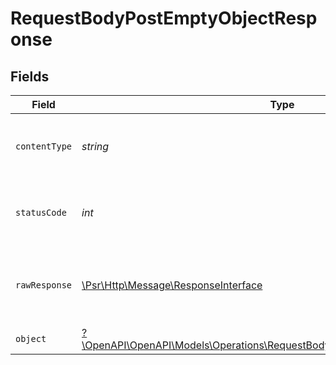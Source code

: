 # RequestBodyPostEmptyObjectResponse


## Fields

| Field                                                                                                                                           | Type                                                                                                                                            | Required                                                                                                                                        | Description                                                                                                                                     |
| ----------------------------------------------------------------------------------------------------------------------------------------------- | ----------------------------------------------------------------------------------------------------------------------------------------------- | ----------------------------------------------------------------------------------------------------------------------------------------------- | ----------------------------------------------------------------------------------------------------------------------------------------------- |
| `contentType`                                                                                                                                   | *string*                                                                                                                                        | :heavy_check_mark:                                                                                                                              | HTTP response content type for this operation                                                                                                   |
| `statusCode`                                                                                                                                    | *int*                                                                                                                                           | :heavy_check_mark:                                                                                                                              | HTTP response status code for this operation                                                                                                    |
| `rawResponse`                                                                                                                                   | [\Psr\Http\Message\ResponseInterface](https://www.php-fig.org/psr/psr-7/#33-psrhttpmessageresponseinterface)                                    | :heavy_minus_sign:                                                                                                                              | Raw HTTP response; suitable for custom response parsing                                                                                         |
| `object`                                                                                                                                        | [?\OpenAPI\OpenAPI\Models\Operations\RequestBodyPostEmptyObjectResponseBody](../../Models/Operations/RequestBodyPostEmptyObjectResponseBody.md) | :heavy_minus_sign:                                                                                                                              | OK                                                                                                                                              |